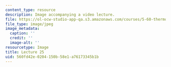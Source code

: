 ```yaml
---
content_type: resource
description: Image accompanying a video lecture.
file: https://ol-ocw-studio-app-qa.s3.amazonaws.com/courses/5-60-thermodynamics-kinetics-spring-2008/560fd42e0204150b58e1a76173345b1b_lec25_th.jpg
file_type: image/jpeg
image_metadata:
  caption: ''
  credit: ''
  image-alt: ''
resourcetype: Image
title: Lecture 25
uid: 560fd42e-0204-150b-58e1-a76173345b1b
---
```

